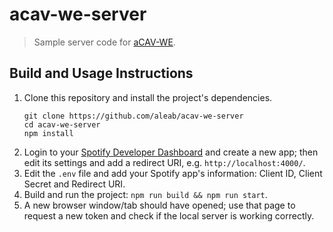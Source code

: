 # acav-we-server
> Sample server code for [aCAV-WE](https://github.com/aleab/acav-we).

## Build and Usage Instructions
1. Clone this repository and install the project's dependencies.
   ```
   git clone https://github.com/aleab/acav-we-server
   cd acav-we-server
   npm install
   ```
2. Login to your [Spotify Developer Dashboard](https://developer.spotify.com/dashboard/) and create a new app; then edit its settings and add a redirect URI, e.g. `http://localhost:4000/`.
3. Edit the `.env` file and add your Spotify app's information: Client ID, Client Secret and Redirect URI.
4. Build and run the project: `npm run build && npm run start`.
5. A new browser window/tab should have opened; use that page to request a new token and check if the local server is working correctly.
